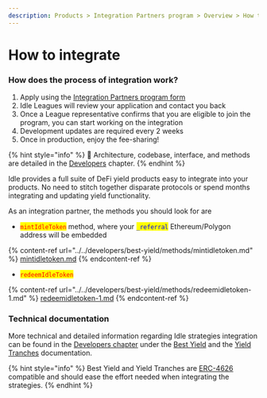 ```yaml
---
description: Products > Integration Partners program > Overview > How to integrate
---
```


# How to integrate

### How does the process of integration work?

1. Apply using the [Integration Partners program form](https://idlefinance.typeform.com/to/PUC7nO)
2. Idle Leagues will review your application and contact you back
3. Once a League representative confirms that you are eligible to join the program, you can start working on the integration
4. Development updates are required every 2 weeks
5. Once in production, enjoy the fee-sharing!

{% hint style="info" %}
📖 Architecture, codebase, interface, and methods are detailed in the [Developers](broken-reference) chapter.
{% endhint %}

Idle provides a full suite of DeFi yield products easy to integrate into your products. No need to stitch together disparate protocols or spend months integrating and updating yield functionality.

As an integration partner, the methods you should look for are

* <mark style="color:red;">`mintIdleToken`</mark> method, where your <mark style="color:blue;">`_referral`</mark> Ethereum/Polygon address will be embedded

{% content-ref url="../../developers/best-yield/methods/mintidletoken.md" %}
[mintidletoken.md](../../developers/best-yield/methods/mintidletoken.md)
{% endcontent-ref %}

* <mark style="color:red;">`redeemIdleToken`</mark>&#x20;

{% content-ref url="../../developers/best-yield/methods/redeemidletoken-1.md" %}
[redeemidletoken-1.md](../../developers/best-yield/methods/redeemidletoken-1.md)
{% endcontent-ref %}

### Technical documentation

More technical and detailed information regarding Idle strategies integration can be found in the [Developers chapter](broken-reference) under the [Best Yield](../../developers/best-yield/) and the [Yield Tranches](../../developers/perpetual-yield-tranches/) documentation.&#x20;

{% hint style="info" %}
Best Yield and Yield Tranches are [ERC-4626](../../developers/networks-and-codebase/erc-4626-standard.md) compatible and should ease the effort needed when integrating the strategies.&#x20;
{% endhint %}
